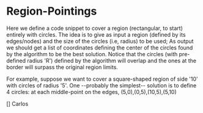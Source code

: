 # Region-Pointings

Here we define a code snippet to cover a region (rectangular, to start)
 entirely with circles.
The idea is to give as input a region (defined by its edges/nodes) and
 the size of the circles (i.e, radius) to be used;
 As output we should get a list of coordinates defining the center of
 the circles found by the algorithm to be the best solution.
Notice that the circles (with pre-defined radius 'R') defined by the
 algorithm will overlap and the ones at the border will surpass the
 original region limits.

For example, suppose we want to cover a square-shaped region of side '10'
 with circles of radius '5'. One --probably the simplest-- solution is to
 define 4 circles: at each middle-point on the edges, (5,0),(0,5),(10,5),(5,10)

[]
Carlos
